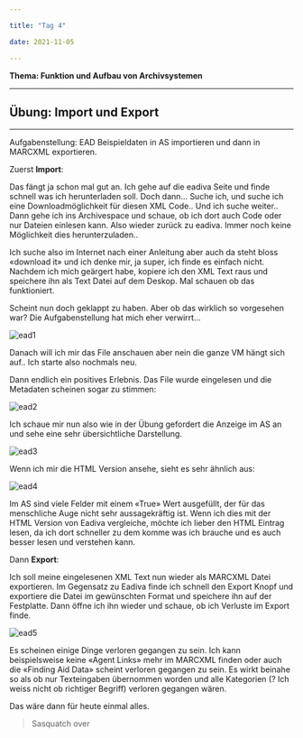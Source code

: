 ```yaml
---

title: "Tag 4"

date: 2021-11-05

---
```



**Thema: Funktion und Aufbau von Archivsystemen**

---
## Übung: Import und Export
---

Aufgabenstellung: EAD Beispieldaten in AS importieren und dann in MARCXML exportieren.


Zuerst **Import**:

Das fängt ja schon mal gut an. Ich gehe auf die eadiva Seite und finde schnell was ich herunterladen soll. Doch dann… Suche ich, und suche ich eine Downloadmöglichkeit für diesen XML Code.. Und ich suche weiter.. Dann gehe ich ins Archivespace und schaue, ob ich dort auch Code oder nur Dateien einlesen kann. Also wieder zurück zu eadiva. Immer noch keine Möglichkeit dies herunterzuladen.. 

Ich suche also im Internet nach einer Anleitung aber auch da steht bloss «download it» und ich denke mir, ja super, ich finde es einfach nicht.
Nachdem ich mich geärgert habe, kopiere ich den XML Text raus und speichere ihn als Text Datei auf dem Deskop. Mal schauen ob das funktioniert.

Scheint nun doch geklappt zu haben. Aber ob das wirklich so vorgesehen war? Die Aufgabenstellung hat mich eher verwirrt...

![ead1](https://user-images.githubusercontent.com/90785896/141649308-a0659873-7134-4767-ac0e-6886d5028327.png)

Danach will ich mir das File anschauen aber nein die ganze VM hängt sich auf.. Ich starte also nochmals neu.


Dann endlich ein positives Erlebnis. Das File wurde eingelesen und die Metadaten scheinen sogar zu stimmen:

![ead2](https://user-images.githubusercontent.com/90785896/141649323-f739acf6-1952-4907-8797-5b1c822eab10.png)



Ich schaue mir nun also wie in der Übung gefordert die Anzeige im AS an und sehe eine sehr übersichtliche Darstellung.

 ![ead3](https://user-images.githubusercontent.com/90785896/141649338-349b0aab-fae4-4013-a822-edec339f3cdf.png)


Wenn ich mir die HTML Version ansehe, sieht es sehr ähnlich aus:

![ead4](https://user-images.githubusercontent.com/90785896/141649342-941a90f6-fa1a-4f51-9653-ad29f0eb763c.png)

Im AS sind viele Felder mit einem «True» Wert ausgefüllt, der für das menschliche Auge nicht sehr aussagekräftig ist. Wenn ich dies mit der HTML Version von Eadiva vergleiche, möchte ich lieber den HTML Eintrag lesen, da ich dort schneller zu dem komme was ich brauche und es auch besser lesen und verstehen kann.


Dann **Export**:

Ich soll meine eingelesenen XML Text nun wieder als MARCXML Datei exportieren. Im Gegensatz zu Eadiva finde ich schnell den Export Knopf und exportiere die Datei im gewünschten Format und speichere ihn auf der Festplatte.
Dann öffne ich ihn wieder und schaue, ob ich Verluste im Export finde.

 ![ead5](https://user-images.githubusercontent.com/90785896/141649354-07f15747-704a-40ba-adf5-b630c0492cc5.png)

Es scheinen einige Dinge verloren gegangen zu sein. Ich kann beispielsweise keine «Agent Links» mehr im MARCXML finden oder auch die «Finding Aid Data» scheint verloren gegangen zu sein. Es wirkt beinahe so als ob nur Texteingaben übernommen worden und alle Kategorien (? Ich weiss nicht ob richtiger Begriff) verloren gegangen wären. 

Das wäre dann für heute einmal alles.

>Sasquatch over
